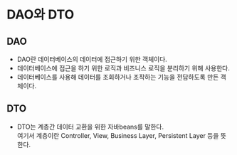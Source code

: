 # DAO와 DTO

## DAO
- DAO란 데이터베이스의 데이터에 접근하기 위한 객체이다.
- 데이터베이스에 접근을 하기 위한 로직과 비즈니스 로직을 분리하기 위해 사용한다.
- 데이터베이스를 사용해 데이터를 조회하거나 조작하는 기능을 전담하도록 만든 객체이다.

## DTO
- DTO는 계층간 데이터 교환을 위한 자바beans를 말한다.   
  여기서 계층이란 Controller, View, Business Layer, Persistent Layer 등을 뜻한다.